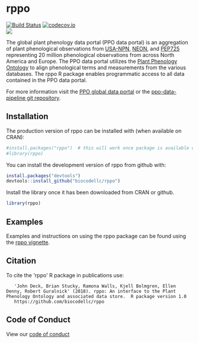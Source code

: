
<!-- README.md is generated from README.Rmd. Please edit that file -->
rppo
====

[![Build Status](https://travis-ci.org/biocodellc/rppo.svg?branch=master)](https://travis-ci.org/biocodellc/rppo) 
[![codecov.io](https://codecov.io/github/r-lib/covr/coverage.svg?branch=master)](https://codecov.io/github/r-lib/covr?branch=master)  
[![](https://badges.ropensci.org/175_status.svg)](https://github.com/ropensci/onboarding/issues/207)


The global plant phenology data portal (PPO data portal) is an aggregation of plant phenological observations from [USA-NPN](https://www.usanpn.org/usa-national-phenology-network), [NEON](https://www.neonscience.org/), and [PEP725](http://www.pep725.eu/) representing 20 million phenological observations from across North America and Europe. The PPO data portal utilizes the [Plant Phenology Ontology](https://github.com/PlantPhenoOntology/ppo/) to align phenological terms and measurements from the various databases. The rppo R package enables programmatic access to all data contained in the PPO data portal.

For more information visit the [PPO global data portal](http://plantphenology.org/) or the [ppo-data-pipeline git repository](https://github.com/biocodellc/ppo-data-pipeline).

Installation
------------

The production version of rppo can be installed with (when available on CRAN):

``` r
#install.packages("rppo")  # this will work once package is available on CRAN
#library(rppo)
```

You can install the development version of rppo from github with:

``` r
install.packages("devtools")
devtools::install_github("biocodellc/rppo")
```

Install the library once it has been downloaded from CRAN or github.

``` r
library(rppo)
```

Examples
--------

Examples and instructions on using the rppo package can be found using the [rppo vignette](vignettes/rppo-vignette.md).

Citation
--------

To cite the 'rppo' R package in publications use:

       'John Deck, Brian Stucky, Ramona Walls, Kjell Bolmgren, Ellen Denny, Robert Guralnick' (2018). rppo: An interface to the Plant Phenology Ontology and associated data store.  R package version 1.0
       https://github.com/biocodellc/rppo

Code of Conduct
---------------

View our [code of conduct](CONDUCT.md)
